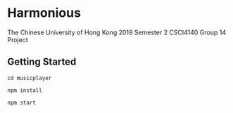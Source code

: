 # Harmonious
The Chinese University of Hong Kong 2019 Semester 2
CSCI4140 Group 14 Project

## Getting Started
```
cd musicplayer

npm install

npm start
```
